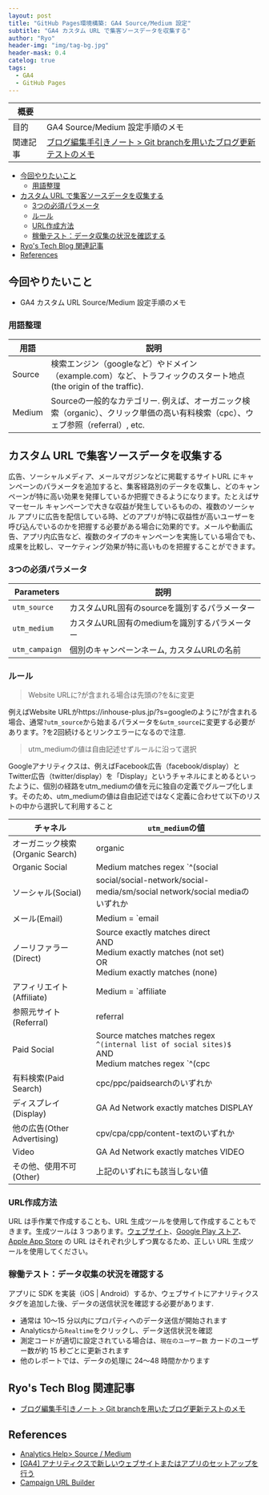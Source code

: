 ```yaml
---
layout: post
title: "GitHub Pages環境構築: GA4 Source/Medium 設定"
subtitle: "GA4 カスタム URL で集客ソースデータを収集する"
author: "Ryo"
header-img: "img/tag-bg.jpg"
header-mask: 0.4
catelog: true
tags:
  - GA4
  - GitHub Pages
---
```


<!-- Global site tag (gtag.js) - Google Analytics -->
<script async src="https://www.googletagmanager.com/gtag/js?id=G-LVL413SV09"></script>
<script>
  window.dataLayer = window.dataLayer || [];
  function gtag(){dataLayer.push(arguments);}
  gtag('js', new Date());

  gtag('config', 'G-LVL413SV09');
</script>

|概要||
|---|---|
|目的|GA4 Source/Medium 設定手順のメモ|
|関連記事|[ブログ編集手引きノート > Git branchを用いたブログ更新テストのメモ](https://ryonakagami.github.io/2020/10/13/Blog-development/)|


<!-- START doctoc generated TOC please keep comment here to allow auto update -->
<!-- DON'T EDIT THIS SECTION, INSTEAD RE-RUN doctoc TO UPDATE -->

- [今回やりたいこと](#%E4%BB%8A%E5%9B%9E%E3%82%84%E3%82%8A%E3%81%9F%E3%81%84%E3%81%93%E3%81%A8)
  - [用語整理](#%E7%94%A8%E8%AA%9E%E6%95%B4%E7%90%86)
- [カスタム URL で集客ソースデータを収集する](#%E3%82%AB%E3%82%B9%E3%82%BF%E3%83%A0-url-%E3%81%A7%E9%9B%86%E5%AE%A2%E3%82%BD%E3%83%BC%E3%82%B9%E3%83%87%E3%83%BC%E3%82%BF%E3%82%92%E5%8F%8E%E9%9B%86%E3%81%99%E3%82%8B)
  - [3つの必須パラメータ](#3%E3%81%A4%E3%81%AE%E5%BF%85%E9%A0%88%E3%83%91%E3%83%A9%E3%83%A1%E3%83%BC%E3%82%BF)
  - [ルール](#%E3%83%AB%E3%83%BC%E3%83%AB)
  - [URL作成方法](#url%E4%BD%9C%E6%88%90%E6%96%B9%E6%B3%95)
  - [稼働テスト：データ収集の状況を確認する](#%E7%A8%BC%E5%83%8D%E3%83%86%E3%82%B9%E3%83%88%E3%83%87%E3%83%BC%E3%82%BF%E5%8F%8E%E9%9B%86%E3%81%AE%E7%8A%B6%E6%B3%81%E3%82%92%E7%A2%BA%E8%AA%8D%E3%81%99%E3%82%8B)
- [Ryo's Tech Blog 関連記事](#ryos-tech-blog-%E9%96%A2%E9%80%A3%E8%A8%98%E4%BA%8B)
- [References](#references)

<!-- END doctoc generated TOC please keep comment here to allow auto update -->

## 今回やりたいこと

- GA4 カスタム URL Source/Medium 設定手順のメモ

### 用語整理

|用語|説明|
|---|---|
|Source|検索エンジン（googleなど）やドメイン（example.com）など、トラフィックのスタート地点(the origin of the traffic).|
|Medium|Sourceの一般的なカテゴリー. 例えば、オーガニック検索（organic）、クリック単価の高い有料検索（cpc）、ウェブ参照（referral）, etc.|

## カスタム URL で集客ソースデータを収集する

広告、ソーシャルメディア、メールマガジンなどに掲載するサイトURL にキャンペーンのパラメータを追加すると、集客経路別のデータを収集し、どのキャンペーンが特に高い効果を発揮しているか把握できるようになります。たとえばサマーセール キャンペーンで大きな収益が発生しているものの、複数のソーシャル アプリに広告を配信している時、どのアプリが特に収益性が高いユーザーを呼び込んでいるのかを把握する必要がある場合に効果的です。メールや動画広告、アプリ内広告など、複数のタイプのキャンペーンを実施している場合でも、成果を比較し、マーケティング効果が特に高いものを把握することができます。

### 3つの必須パラメータ

|Parameters|説明|
|---|---|
|`utm_source`|カスタムURL固有のsourceを識別するパラメーター|
|`utm_medium`|カスタムURL固有のmediumを識別するパラメーター|
|`utm_campaign`|個別のキャンペーンネーム, カスタムURLの名前|

### ルール

> Website URLに?が含まれる場合は先頭の?を&に変更

例えばWebsite URLがhttps://inhouse-plus.jp/?s=googleのように?が含まれる場合、通常`?utm_source`から始まるパラメータを`&utm_source`に変更する必要があります。?を2回続けるとリンクエラーになるので注意.

> utm_mediumの値は自由記述せずルールに沿って選択

Googleアナリティクスは、例えばFacebook広告（facebook/display）とTwitter広告（twitter/display）を「Display」というチャネルにまとめるといったように、個別の経路をutm_mediumの値を元に独自の定義でグループ化します。そのため、utm_mediumの値は自由記述ではなく定義に合わせて以下のリストの中から選択して利用すること

|チャネル	|`utm_medium`の値|
|---|---|
|オーガニック検索(Organic Search)	|organic|
|Organic Social|Medium matches regex `^(social|social-network|social-media|sm|social network|social media)`|
|ソーシャル(Social)	|social/social-network/social-media/sm/social network/social mediaのいずれか|
|メール(Email)	|Medium = `email|e-mail|e_mail|e mail`|
|ノーリファラー(Direct)	|Source exactly matches direct<br>AND<br>Medium exactly matches (not set)<br>OR<br>Medium exactly matches (none)|
|アフィリエイト(Affiliate)	|Medium = `affiliate|affiliates`|
|参照元サイト(Referral)	|referral|
|Paid Social| Source matches matches regex `^(internal list of social sites)$`<br>AND<br>Medium matches regex `^(cpc|ppc|paid)$`|
|有料検索(Paid Search)|	cpc/ppc/paidsearchのいずれか|
|ディスプレイ(Display)|GA Ad Network exactly matches DISPLAY|
|他の広告(Other Advertising)	|cpv/cpa/cpp/content-textのいずれか|
|Video|GA Ad Network exactly matches VIDEO|
|その他、使用不可(Other)	|上記のいずれにも該当しない値|

### URL作成方法

URL は手作業で作成することも、URL 生成ツールを使用して作成することもできます。生成ツールは 3 つあります。[ウェブサイト](https://ga-dev-tools.appspot.com/campaign-url-builder/)、[Google Play ストア](https://developers.google.com/analytics/devguides/collection/android/v4/campaigns#google-play-url-builder)、[Apple App Store](https://developers.google.com/analytics/devguides/collection/ios/v3/campaigns#url-builder) の URL はそれぞれ少しずつ異なるため、正しい URL 生成ツールを使用してください。

### 稼働テスト：データ収集の状況を確認する

アプリに SDK を実装（iOS | Android）するか、ウェブサイトにアナリティクス タグを追加した後、データの送信状況を確認する必要があります. 

- 通常は 10～15 分以内にプロパティへのデータ送信が開始されます
- Analyticsから`Realtime`をクリックし、データ送信状況を確認
- 測定コードが適切に設定されている場合は、`現在のユーザー数` カードのユーザー数が約 15 秒ごとに更新されます
- 他のレポートでは、データの処理に 24〜48 時間かかります


## Ryo's Tech Blog 関連記事

- [ブログ編集手引きノート > Git branchを用いたブログ更新テストのメモ](https://ryonakagami.github.io/2020/10/13/Blog-development/)

## References

- [Analytics Help> Source / Medium](https://support.google.com/analytics/answer/6099206?hl=en)
- [[GA4] アナリティクスで新しいウェブサイトまたはアプリのセットアップを行う](https://support.google.com/analytics/answer/9304153#add-tag)
- [Campaign URL Builder](https://ga-dev-tools.appspot.com/campaign-url-builder/)